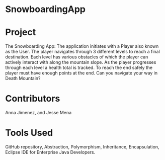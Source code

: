 # SnowboardingApp
# Project
The Snowboarding App: The application initiates with a Player also known as the User. The player navigates through 3 different levels to reach a final destination. Each level has various obstacles of which the player can actively interact with along the mountain slope. As the player progresses through each level a health total is tracked. To reach the end safely the player must have enough points at the end. Can you navigate your way in Death Mountain?
# Contributors
Anna Jimenez, and Jesse Mena
# Tools Used
GitHub repository, Abstraction, Polymorphism, Inheritance, Encapsulation, Eclipse IDE for Enterprise Java Developers.

